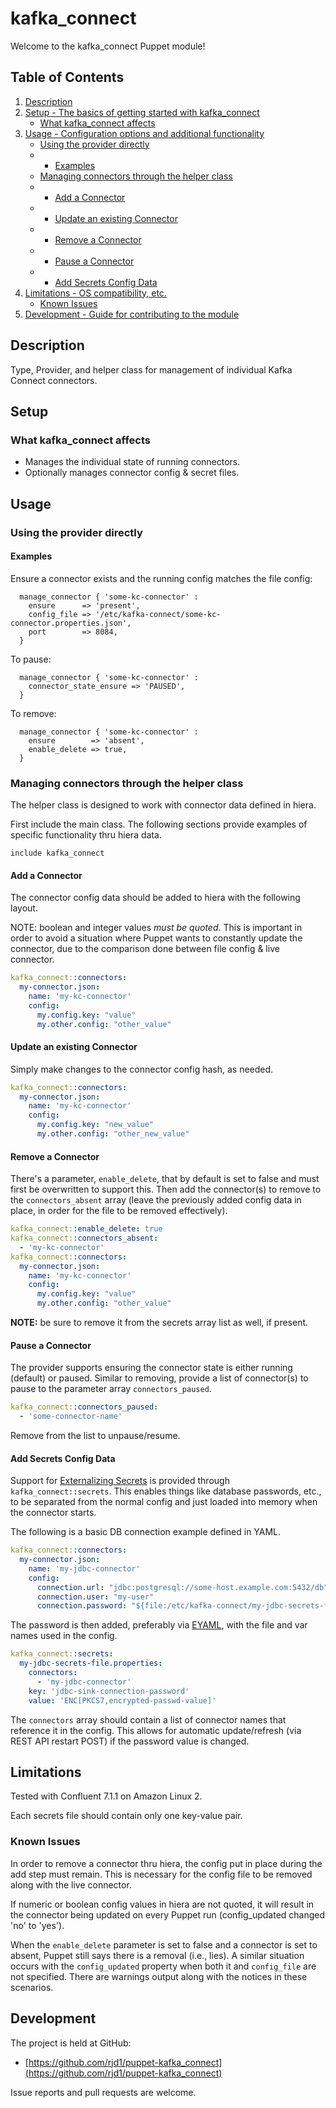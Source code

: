 # kafka_connect

Welcome to the kafka_connect Puppet module!

## Table of Contents

1. [Description](#description)
1. [Setup - The basics of getting started with kafka_connect](#setup)
    * [What kafka_connect affects](#what-kafka_connect-affects)
1. [Usage - Configuration options and additional functionality](#usage)
    * [Using the provider directly](#using-the-provider-directly)
    * * [Examples](#examples)
    * [Managing connectors through the helper class](#managing-connectors-through-the-helper-class)
    * * [Add a Connector](#add-a-connector)
    * * [Update an existing Connector](#update-an-existing-connector)
    * * [Remove a Connector](#remove-a-connector)
    * * [Pause a Connector](#pause-a-connector)
    * * [Add Secrets Config Data](#add-secrets-config-data)
1. [Limitations - OS compatibility, etc.](#limitations)
    * [Known Issues](#known-issues)
1. [Development - Guide for contributing to the module](#development)

## Description

Type, Provider, and helper class for management of individual Kafka Connect connectors.

## Setup

### What kafka_connect affects

* Manages the individual state of running connectors.
* Optionally manages connector config & secret files.

## Usage

### Using the provider directly

#### Examples

Ensure a connector exists and the running config matches the file config:

```puppet
  manage_connector { 'some-kc-connector' :
    ensure      => 'present',
    config_file => '/etc/kafka-connect/some-kc-connector.properties.json',
    port        => 8084,
  }
```

To pause:

```puppet
  manage_connector { 'some-kc-connector' :
    connector_state_ensure => 'PAUSED',
  }
```
To remove:

```puppet
  manage_connector { 'some-kc-connector' :
    ensure        => 'absent',
    enable_delete => true,
  }
```

### Managing connectors through the helper class

The helper class is designed to work with connector data defined in hiera.

First include the main class. The following sections provide examples of specific functionality thru hiera data.

```puppet
include kafka_connect
```

#### Add a Connector

The connector config data should be added to hiera with the following layout.

NOTE: boolean and integer values *must be quoted*. This is important in order to avoid a situation where Puppet wants to constantly update the connector, due to the comparison done between file config & live connector.

```yaml
kafka_connect::connectors:
  my-connector.json:
    name: 'my-kc-connector'
    config:
      my.config.key: "value"
      my.other.config: "other_value"
```

#### Update an existing Connector

Simply make changes to the connector config hash, as needed.

```yaml
kafka_connect::connectors:
  my-connector.json:
    name: 'my-kc-connector'
    config:
      my.config.key: "new_value"
      my.other.config: "other_new_value"
```

#### Remove a Connector

There's a parameter, `enable_delete`, that by default is set to false and must first be overwritten to support this. Then add the connector(s) to remove to the `connectors_absent` array (leave the previously added config data in place, in order for the file to be removed effectively).

```yaml
kafka_connect::enable_delete: true
kafka_connect::connectors_absent:
  - 'my-kc-connector'
kafka_connect::connectors:
  my-connector.json:
    name: 'my-kc-connector'
    config:
      my.config.key: "value"
      my.other.config: "other_value"
```

**NOTE:** be sure to remove it from the secrets array list as well, if present.

#### Pause a Connector

The provider supports ensuring the connector state is either running (default) or paused. Similar to removing, provide a list of connector(s) to pause to the parameter array `connectors_paused`.

```yaml
kafka_connect::connectors_paused:
  - 'some-connector-name'
```

Remove from the list to unpause/resume.

#### Add Secrets Config Data

Support for [Externalizing Secrets](https://docs.confluent.io/platform/current/connect/security.html#externalizing-secrets) is provided through `kafka_connect::secrets`. This enables things like database passwords, etc., to be separated from the normal config and just loaded into memory when the connector starts.

The following is a basic DB connection example defined in YAML.

```yaml
kafka_connect::connectors:
  my-connector.json:
    name: 'my-jdbc-connector'
    config:
      connection.url: "jdbc:postgresql://some-host.example.com:5432/db"
      connection.user: "my-user"
      connection.password: "${file:/etc/kafka-connect/my-jdbc-secrets-file.properties:jdbc-sink-connection-password}"
```

The password is then added, preferably via [EYAML](https://github.com/voxpupuli/hiera-eyaml), with the file and var names used in the config.

```yaml
kafka_connect::secrets:
  my-jdbc-secrets-file.properties:
    connectors:
      - 'my-jdbc-connector'
    key: 'jdbc-sink-connection-password'
    value: 'ENC[PKCS7,encrypted-passwd-value]'
```

The `connectors` array should contain a list of connector names that reference it in the config. This allows for automatic update/refresh (via REST API restart POST) if the password value is changed.

## Limitations

Tested with Confluent 7.1.1 on Amazon Linux 2.

Each secrets file should contain only one key-value pair.

### Known Issues

In order to remove a connector thru hiera, the config put in place during the add step must remain. This is necessary for the config file to be removed along with the live connector.

If numeric or boolean config values in hiera are not quoted, it will result in the connector being updated on every Puppet run (config_updated changed 'no' to 'yes').

When the `enable_delete` parameter is set to false and a connector is set to absent, Puppet still says there is a removal (i.e., lies). A similar situation occurs with the `config_updated` property when both it and `config_file` are not specified. There are warnings output along with the notices in these scenarios.

## Development

The project is held at GitHub:
 
* [https://github.com/rjd1/puppet-kafka_connect](https://github.com/rjd1/puppet-kafka_connect)
 
Issue reports and pull requests are welcome.
